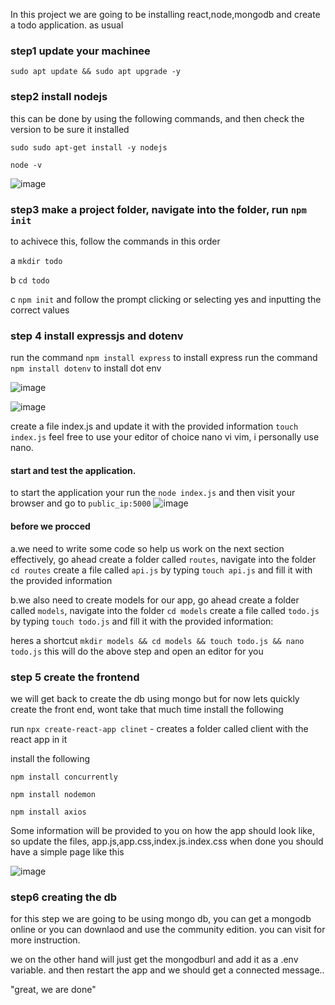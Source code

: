 In this project we are going to be installing react,node,mongodb and create a todo application. as usual

### step1 update your machinee

`sudo apt update && sudo apt upgrade -y`

### step2 install nodejs
this can be done by using the following commands, and then check the version to be sure it installed
<!--  -->
`sudo sudo apt-get install -y nodejs`

`node -v`

![image](https://user-images.githubusercontent.com/73601265/230696717-058ffeaa-b5d2-45fd-a5f2-da6d3732576f.png)

### step3 make a project folder, navigate into the folder, run `npm init`
to achivece this, follow the commands in this order

a `mkdir todo`

b `cd todo`

c `npm init` and follow the prompt clicking or selecting yes and inputting the correct values

### step 4 install expressjs and dotenv

run the command `npm install express` to install express
run the command `npm install dotenv` to install dot env

![image](https://user-images.githubusercontent.com/73601265/230696962-0141424f-172a-4aa7-a0aa-9d1f63bc8c72.png)

![image](https://user-images.githubusercontent.com/73601265/230696979-6b8cf9a9-a857-4ec4-8134-c62a8d5fec6f.png)


create a file index.js and update it with the provided information
`touch index.js`
feel free to use your editor of choice nano vi vim, i personally use nano.

#### start and test the application.
to start the application your run the `node index.js` and then visit your browser and go to `public_ip:5000`
![image](https://user-images.githubusercontent.com/73601265/230697194-2f07ffc1-1f26-4e93-8cbc-bcef3290136b.png)

#### before we procced

a.we need to write some code so help us work on the next section effectively, go ahead create a folder called `routes`, navigate into the folder `cd routes` create a file called `api.js` by typing `touch api.js` and fill it with the provided information

b.we also need to create models for our app, go ahead create a folder called `models`, navigate into the folder `cd models` create a file called `todo.js` by typing `touch todo.js` and fill it with the provided information:

heres a shortcut `mkdir models && cd models && touch todo.js && nano todo.js` this will do the above step and open an editor for you

### step 5 create the frontend
we will get back to create the db using mongo but for now lets quickly create the front end, wont take that much time
install the following

run `npx create-react-app clinet` - creates a folder called client with the react app in it

install the following

`npm install concurrently`

`npm install nodemon`

`npm install axios`

Some information will be provided to you on how the app should look like, so update the files, app.js,app.css,index.js.index.css
when done you should have a simple page like this 

![image](https://user-images.githubusercontent.com/73601265/230700282-382b82d4-be8a-409e-ae2e-a4276911cfc7.png)

### step6 creating the db
for this step we are going to be using mongo db, you can get a mongodb online or you can downlaod and use the community edition. you can visit for more instruction.

we on the other hand will just get the mongodburl and add it as a .env variable. and then restart the app and we should get a connected message.. 

"great, we are done"


